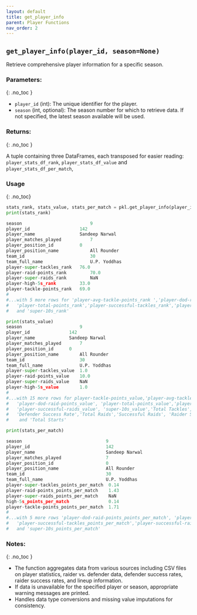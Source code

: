 ```yaml
---
layout: default
title: get_player_info
parent: Player Functions
nav_order: 2
---
```

## `get_player_info(player_id, season=None)`

Retrieve comprehensive player information for a specific season.

### Parameters:
{: .no_toc }

- `player_id` (int): The unique identifier for the player.
- `season` (int, optional): The season number for which to retrieve data. If not specified, the latest season available will be used.

### Returns:
{: .no_toc }

A tuple containing three DataFrames, each transposed for easier reading: `player_stats_df_rank`, `player_stats_df_value` and `player_stats_df_per_match`,

### Usage
{: .no_toc}

```python
stats_rank, stats_value, stats_per_match = pkl.get_player_info(player_id=142,season=9)
print(stats_rank)

season	                        9
player_id	                142
player_name	                Sandeep Narwal
player_matches_played	        7
player_position_id	        0
player_position_name	        All Rounder
team_id	                        30
team_full_name	                U.P. Yoddhas
player-super-tackles_rank	76.0
player-raid-points_rank	        70.0
player-super-raids_rank	        NaN
player-high-5s_rank	        33.0
player-tackle-points_rank	69.0
#
#...with 5 more rows for 'player-avg-tackle-points_rank	','player-dod-raid-points_rank',
#   'player-total-points_rank','player-successful-tackles_rank','player-successful-raids_rank' 
#   and 'super-10s_rank'

print(stats_value)
season	                    9
player_id	            142
player_name	            Sandeep Narwal
player_matches_played	    7
player_position_id	    0
player_position_name	    All Rounder
team_id	                    30
team_full_name	            U.P. Yoddhas
player-super-tackles_value  1.0
player-raid-points_value    10.0
player-super-raids_value    NaN
player-high-5s_value        1.0
#
#...with 15 more rows for player-tackle-points_value,'player-avg-tackle-points_value'
#   'player-dod-raid-points_value', 'player-total-points_value','player-successful-tackles_value'
#   'player-successful-raids_value', 'super-10s_value','Total Tackles','Successful Tackles'
#   'Defender Success Rate','Total Raids','Successful Raids', 'Raider Success Rate', 'Total Played'
#    and 'Total Starts'

print(stats_per_match)

season                                9
player_id                             142
player_name                           Sandeep Narwal
player_matches_played                 7
player_position_id                    0
player_position_name                  All Rounder
team_id                               30
team_full_name                        U.P. Yoddhas
player-super-tackles_points_per_match  0.14
player-raid-points_points_per_match    1.43
player-super-raids_points_per_match    NaN
high-5s_points_per_match               0.14
player-tackle-points_points_per_match  1.71
#
#...with 5 more rows 'player-dod-raid-points_points_per_match', 'player-total-points_points_per_match'  
#   'player-successful-tackles_points_per_match','player-successful-raids_points_per_match'  
#   and 'super-10s_points_per_match'


```

### Notes:
{: .no_toc }
- The function aggregates data from various sources including CSV files on player statistics, raider vs. defender data, defender success rates, raider success rates, and lineup information.
- If data is unavailable for the specified player or season, appropriate warning messages are printed.
- Handles data type conversions and missing value imputations for consistency.
